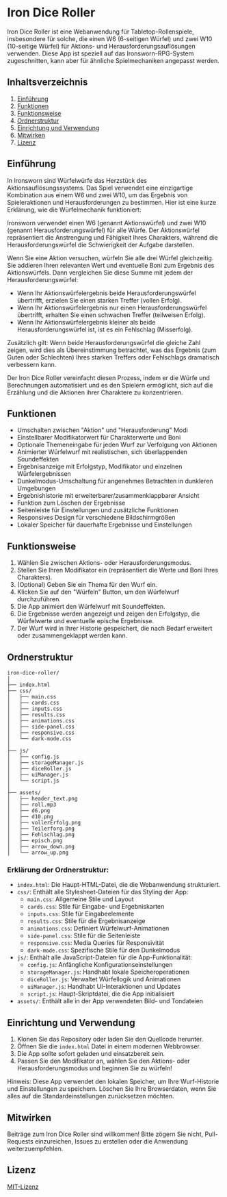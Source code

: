 # Iron Dice Roller

Iron Dice Roller ist eine Webanwendung für Tabletop-Rollenspiele, insbesondere für solche, die einen W6 (6-seitigen Würfel) und zwei W10 (10-seitige Würfel) für Aktions- und Herausforderungsauflösungen verwenden. Diese App ist speziell auf das Ironsworn-RPG-System zugeschnitten, kann aber für ähnliche Spielmechaniken angepasst werden.

## Inhaltsverzeichnis

1. [Einführung](#einführung)
2. [Funktionen](#funktionen)
3. [Funktionsweise](#funktionsweise)
4. [Ordnerstruktur](#ordnerstruktur)
5. [Einrichtung und Verwendung](#einrichtung-und-verwendung)
6. [Mitwirken](#mitwirken)
7. [Lizenz](#lizenz)

## Einführung

In Ironsworn sind Würfelwürfe das Herzstück des Aktionsauflösungssystems. Das Spiel verwendet eine einzigartige Kombination aus einem W6 und zwei W10, um das Ergebnis von Spieleraktionen und Herausforderungen zu bestimmen. Hier ist eine kurze Erklärung, wie die Würfelmechanik funktioniert:

Ironsworn verwendet einen W6 (genannt Aktionswürfel) und zwei W10 (genannt Herausforderungswürfel) für alle Würfe. Der Aktionswürfel repräsentiert die Anstrengung und Fähigkeit Ihres Charakters, während die Herausforderungswürfel die Schwierigkeit der Aufgabe darstellen.

Wenn Sie eine Aktion versuchen, würfeln Sie alle drei Würfel gleichzeitig. Sie addieren Ihren relevanten Wert und eventuelle Boni zum Ergebnis des Aktionswürfels. Dann vergleichen Sie diese Summe mit jedem der Herausforderungswürfel:

- Wenn Ihr Aktionswürfelergebnis beide Herausforderungswürfel übertrifft, erzielen Sie einen starken Treffer (vollen Erfolg).
- Wenn Ihr Aktionswürfelergebnis nur einen Herausforderungswürfel übertrifft, erhalten Sie einen schwachen Treffer (teilweisen Erfolg).
- Wenn Ihr Aktionswürfelergebnis kleiner als beide Herausforderungswürfel ist, ist es ein Fehlschlag (Misserfolg).

Zusätzlich gilt: Wenn beide Herausforderungswürfel die gleiche Zahl zeigen, wird dies als Übereinstimmung betrachtet, was das Ergebnis (zum Guten oder Schlechten) Ihres starken Treffers oder Fehlschlags dramatisch verbessern kann.

Der Iron Dice Roller vereinfacht diesen Prozess, indem er die Würfe und Berechnungen automatisiert und es den Spielern ermöglicht, sich auf die Erzählung und die Aktionen ihrer Charaktere zu konzentrieren.

## Funktionen

- Umschalten zwischen "Aktion" und "Herausforderung" Modi
- Einstellbarer Modifikatorwert für Charakterwerte und Boni
- Optionale Themeneingabe für jeden Wurf zur Verfolgung von Aktionen
- Animierter Würfelwurf mit realistischen, sich überlappenden Soundeffekten
- Ergebnisanzeige mit Erfolgstyp, Modifikator und einzelnen Würfelergebnissen
- Dunkelmodus-Umschaltung für angenehmes Betrachten in dunkleren Umgebungen
- Ergebnishistorie mit erweiterbarer/zusammenklappbarer Ansicht
- Funktion zum Löschen der Ergebnisse
- Seitenleiste für Einstellungen und zusätzliche Funktionen
- Responsives Design für verschiedene Bildschirmgrößen
- Lokaler Speicher für dauerhafte Ergebnisse und Einstellungen

## Funktionsweise

1. Wählen Sie zwischen Aktions- oder Herausforderungsmodus.
2. Stellen Sie Ihren Modifikator ein (repräsentiert die Werte und Boni Ihres Charakters).
3. (Optional) Geben Sie ein Thema für den Wurf ein.
4. Klicken Sie auf den "Würfeln" Button, um den Würfelwurf durchzuführen.
5. Die App animiert den Würfelwurf mit Soundeffekten.
6. Die Ergebnisse werden angezeigt und zeigen den Erfolgstyp, die Würfelwerte und eventuelle epische Ergebnisse.
7. Der Wurf wird in Ihrer Historie gespeichert, die nach Bedarf erweitert oder zusammengeklappt werden kann.

## Ordnerstruktur

```
iron-dice-roller/
│
├── index.html
├── css/
│   ├── main.css
│   ├── cards.css
│   ├── inputs.css
│   ├── results.css
│   ├── animations.css
│   ├── side-panel.css
│   ├── responsive.css
│   └── dark-mode.css
│
├── js/
│   ├── config.js
│   ├── storageManager.js
│   ├── diceRoller.js
│   ├── uiManager.js
│   └── script.js
│
├── assets/
│   ├── header_text.png
│   ├── roll.mp3
│   ├── d6.png
│   ├── d10.png
│   ├── vollerErfolg.png
│   ├── Teilerforg.png
│   ├── Fehlschlag.png
│   ├── episch.png
│   ├── arrow_down.png
│   └── arrow_up.png
```

### Erklärung der Ordnerstruktur:

- `index.html`: Die Haupt-HTML-Datei, die die Webanwendung strukturiert.
- `css/`: Enthält alle Stylesheet-Dateien für das Styling der App:
  - `main.css`: Allgemeine Stile und Layout
  - `cards.css`: Stile für Eingabe- und Ergebniskarten
  - `inputs.css`: Stile für Eingabeelemente
  - `results.css`: Stile für die Ergebnisanzeige
  - `animations.css`: Definiert Würfelwurf-Animationen
  - `side-panel.css`: Stile für die Seitenleiste
  - `responsive.css`: Media Queries für Responsivität
  - `dark-mode.css`: Spezifische Stile für den Dunkelmodus
- `js/`: Enthält alle JavaScript-Dateien für die App-Funktionalität:
  - `config.js`: Anfängliche Konfigurationseinstellungen
  - `storageManager.js`: Handhabt lokale Speicheroperationen
  - `diceRoller.js`: Verwaltet Würfellogik und Animationen
  - `uiManager.js`: Handhabt UI-Interaktionen und Updates
  - `script.js`: Haupt-Skriptdatei, die die App initialisiert
- `assets/`: Enthält alle in der App verwendeten Bild- und Tondateien

## Einrichtung und Verwendung

1. Klonen Sie das Repository oder laden Sie den Quellcode herunter.
2. Öffnen Sie die `index.html` Datei in einem modernen Webbrowser.
3. Die App sollte sofort geladen und einsatzbereit sein.
4. Passen Sie den Modifikator an, wählen Sie den Aktions- oder Herausforderungsmodus und beginnen Sie zu würfeln!

Hinweis: Diese App verwendet den lokalen Speicher, um Ihre Wurf-Historie und Einstellungen zu speichern. Löschen Sie Ihre Browserdaten, wenn Sie alles auf die Standardeinstellungen zurücksetzen möchten.

## Mitwirken

Beiträge zum Iron Dice Roller sind willkommen! Bitte zögern Sie nicht, Pull-Requests einzureichen, Issues zu erstellen oder die Anwendung weiterzuempfehlen.

## Lizenz

[MIT-Lizenz](LICENSE)
